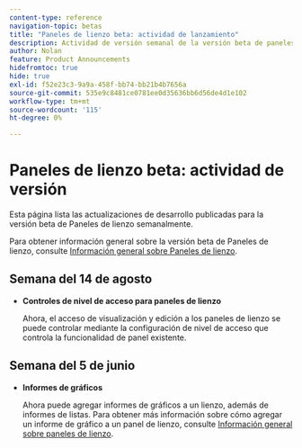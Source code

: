 ```yaml
---
content-type: reference
navigation-topic: betas
title: "Paneles de lienzo beta: actividad de lanzamiento"
description: Actividad de versión semanal de la versión beta de paneles de lienzo de Adobe Workfront
author: Nolan
feature: Product Announcements
hidefromtoc: true
hide: true
exl-id: f52e23c3-9a9a-458f-bb74-bb21b4b7656a
source-git-commit: 535e9c8481ce0781ee0d35636bb6d56de4d1e102
workflow-type: tm+mt
source-wordcount: '115'
ht-degree: 0%

---
```


# Paneles de lienzo beta: actividad de versión

Esta página lista las actualizaciones de desarrollo publicadas para la versión beta de Paneles de lienzo semanalmente.

Para obtener información general sobre la versión beta de Paneles de lienzo, consulte [Información general sobre Paneles de lienzo](/help/quicksilver/reports-and-dashboards/dashboards/creating-and-managing-dashboards/canvas-dashboards-overview.md).

## Semana del 14 de agosto

* **Controles de nivel de acceso para paneles de lienzo**

  Ahora, el acceso de visualización y edición a los paneles de lienzo se puede controlar mediante la configuración de nivel de acceso que controla la funcionalidad de panel existente.

## Semana del 5 de junio

* **Informes de gráficos**

  Ahora puede agregar informes de gráficos a un lienzo, además de informes de listas. Para obtener más información sobre cómo agregar un informe de gráfico a un panel de lienzo, consulte [Información general sobre paneles de lienzo](/help/quicksilver/reports-and-dashboards/dashboards/creating-and-managing-dashboards/canvas-dashboards-overview.md).
